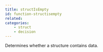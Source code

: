 ```yaml
---
title: structIsEmpty
id: function-structisempty
related:
categories:
    - struct
    - decision
---
```


Determines whether a structure contains data.